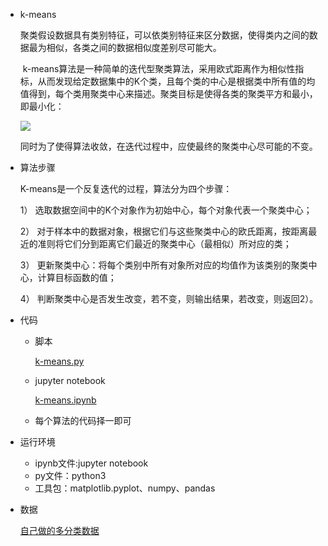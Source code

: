 
+ k-means

  聚类假设数据具有类别特征，可以依类别特征来区分数据，使得类内之间的数据最为相似，各类之间的数据相似度差别尽可能大。 

   k-means算法是一种简单的迭代型聚类算法，采用欧式距离作为相似性指标，从而发现给定数据集中的K个类，且每个类的中心是根据类中所有值的均值得到，每个类用聚类中心来描述。聚类目标是使得各类的聚类平方和最小，即最小化： 

  ![](https://images0.cnblogs.com/blog2015/771535/201508/071351008301642.jpg)

  同时为了使得算法收敛，在迭代过程中，应使最终的聚类中心尽可能的不变。 

+ 算法步骤

  K-means是一个反复迭代的过程，算法分为四个步骤：

  1） 选取数据空间中的K个对象作为初始中心，每个对象代表一个聚类中心；

  2） 对于样本中的数据对象，根据它们与这些聚类中心的欧氏距离，按距离最近的准则将它们分到距离它们最近的聚类中心（最相似）所对应的类；

  3） 更新聚类中心：将每个类别中所有对象所对应的均值作为该类别的聚类中心，计算目标函数的值；

  4） 判断聚类中心是否发生改变，若不变，则输出结果，若改变，则返回2）。

+ 代码

  + 脚本

    [k-means.py](https://github.com/baiyang2464/AI/blob/master/ml/k-means/k-means.py) 

  + jupyter notebook

    [k-means.ipynb](https://github.com/baiyang2464/AI/blob/master/ml/k-means/k-means.ipynb) 

  + 每个算法的代码择一即可

+ 运行环境


    + ipynb文件:jupyter notebook
    + py文件：python3
    + 工具包：matplotlib.pyplot、numpy、pandas


+ 数据

  [自己做的多分类数据](https://github.com/baiyang2464/AI/blob/master/ml/k-means/data.csv) 
